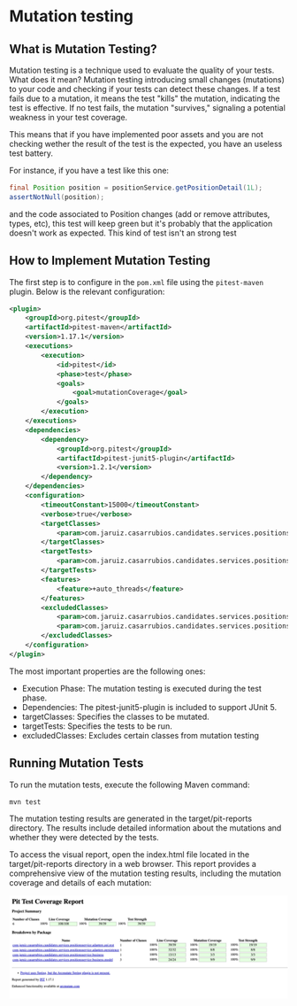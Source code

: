 
# Mutation testing



## **What is Mutation Testing?**

Mutation testing is a technique used to evaluate the quality of your tests. What does it mean? Mutation testing introducing small changes (mutations) to your code and checking if your tests can detect these changes. If a test fails due to a mutation, it means the test "kills" the mutation, indicating the test is effective. If no test fails, the mutation "survives," signaling a potential weakness in your test coverage.



This means that if you have implemented poor assets and you are not checking wether the result of the test is the expected, you have an useless test battery.

For instance, if you have a test like this one:

```java
final Position position = positionService.getPositionDetail(1L);
assertNotNull(position);
```

and the code associated to Position changes (add or remove attributes, types, etc), this test will keep green but it's probably that the application doesn't work as expected. This kind of test isn't an strong test



## **How to Implement Mutation Testing**

The first step is to configure in the `pom.xml` file using the `pitest-maven` plugin. Below is the relevant configuration:

```xml
<plugin>
    <groupId>org.pitest</groupId>
    <artifactId>pitest-maven</artifactId>
    <version>1.17.1</version>
    <executions>
        <execution>
            <id>pitest</id>
            <phase>test</phase>
            <goals>
                <goal>mutationCoverage</goal>
            </goals>
        </execution>
    </executions>
    <dependencies>
        <dependency>
            <groupId>org.pitest</groupId>
            <artifactId>pitest-junit5-plugin</artifactId>
            <version>1.2.1</version>
        </dependency>
    </dependencies>
    <configuration>
        <timeoutConstant>15000</timeoutConstant>
        <verbose>true</verbose>
        <targetClasses>
            <param>com.jaruiz.casarrubios.candidates.services.positionsservice.*</param>
        </targetClasses>
        <targetTests>
            <param>com.jaruiz.casarrubios.candidates.services.positionsservice.*</param>
        </targetTests>
        <features>
            <feature>+auto_threads</feature>
        </features>
        <excludedClasses>
            <param>com.jaruiz.casarrubios.candidates.services.positionsservice.adapters.api.rest.dto.*</param>
            <param>com.jaruiz.casarrubios.candidates.services.positionsservice.adapters.persistence.postgresql.entities.*</param>
        </excludedClasses>
    </configuration>
</plugin>
```



The most important properties are the following ones:

- Execution Phase: The mutation testing is executed during the test phase.
- Dependencies: The pitest-junit5-plugin is included to support JUnit 5.
- targetClasses: Specifies the classes to be mutated.
- targetTests: Specifies the tests to be run.
- excludedClasses: Excludes certain classes from mutation testing



## Running Mutation Tests

To run the mutation tests, execute the following Maven command:

```shell
mvn test
```

The mutation testing results are generated in the target/pit-reports directory. The results include detailed information about the mutations and whether they were detected by the tests.

To access the visual report, open the index.html file located in the target/pit-reports directory in a web browser. This report provides a comprehensive view of the mutation testing results, including the mutation coverage and details of each mutation:

![mutation-testing](img/mutation-testing.jpg)
